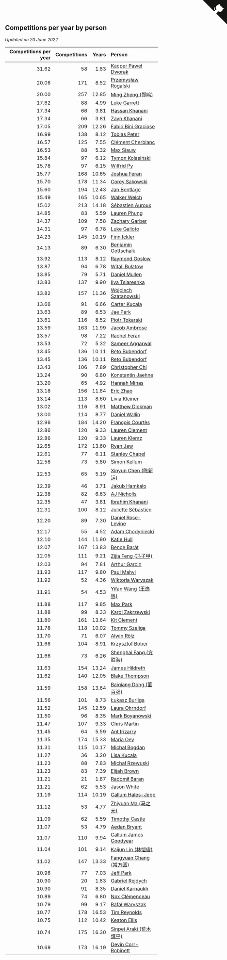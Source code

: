## Competitions per year by person

*Updated on 20 June 2022*

| Competitions per year | Competitions | Years | Person |
| ---: | ---: | ---: | :--- |
| 31.62 | 58 | 1.83 | [Kacper Paweł Dworak](https://www.worldcubeassociation.org/persons/2020DWOR01) |
| 20.06 | 171 | 8.52 | [Przemysław Rogalski](https://www.worldcubeassociation.org/persons/2013ROGA02) |
| 20.00 | 257 | 12.85 | [Ming Zheng (郑鸣)](https://www.worldcubeassociation.org/persons/2009ZHEN11) |
| 17.62 | 88 | 4.99 | [Luke Garrett](https://www.worldcubeassociation.org/persons/2017GARR05) |
| 17.34 | 66 | 3.81 | [Hassan Khanani](https://www.worldcubeassociation.org/persons/2018KHAN26) |
| 17.34 | 66 | 3.81 | [Zayn Khanani](https://www.worldcubeassociation.org/persons/2018KHAN28) |
| 17.05 | 209 | 12.26 | [Fabio Bini Graciose](https://www.worldcubeassociation.org/persons/2010GRAC02) |
| 16.99 | 138 | 8.12 | [Tobias Peter](https://www.worldcubeassociation.org/persons/2014PETE03) |
| 16.57 | 125 | 7.55 | [Clément Cherblanc](https://www.worldcubeassociation.org/persons/2014CHER05) |
| 16.53 | 88 | 5.32 | [Max Siauw](https://www.worldcubeassociation.org/persons/2017SIAU02) |
| 15.84 | 97 | 6.12 | [Tymon Kolasiński](https://www.worldcubeassociation.org/persons/2016KOLA02) |
| 15.78 | 97 | 6.15 | [Wilfrid Py](https://www.worldcubeassociation.org/persons/2016PYWI01) |
| 15.77 | 168 | 10.65 | [Joshua Feran](https://www.worldcubeassociation.org/persons/2011FERA01) |
| 15.70 | 178 | 11.34 | [Corey Sakowski](https://www.worldcubeassociation.org/persons/2011SAKO01) |
| 15.60 | 194 | 12.43 | [Jan Bentlage](https://www.worldcubeassociation.org/persons/2010BENT01) |
| 15.49 | 165 | 10.65 | [Walker Welch](https://www.worldcubeassociation.org/persons/2011WELC01) |
| 15.02 | 213 | 14.18 | [Sébastien Auroux](https://www.worldcubeassociation.org/persons/2008AURO01) |
| 14.85 | 83 | 5.59 | [Lauren Phung](https://www.worldcubeassociation.org/persons/2016PHUN02) |
| 14.37 | 109 | 7.58 | [Zachary Garber](https://www.worldcubeassociation.org/persons/2014GARB01) |
| 14.31 | 97 | 6.78 | [Luke Galioto](https://www.worldcubeassociation.org/persons/2015GALI02) |
| 14.23 | 145 | 10.19 | [Finn Ickler](https://www.worldcubeassociation.org/persons/2012ICKL01) |
| 14.13 | 89 | 6.30 | [Benjamin Gottschalk](https://www.worldcubeassociation.org/persons/2016GOTT01) |
| 13.92 | 113 | 8.12 | [Raymond Goslow](https://www.worldcubeassociation.org/persons/2014GOSL01) |
| 13.87 | 94 | 6.78 | [Witali Bułatow](https://www.worldcubeassociation.org/persons/2015BUAT01) |
| 13.85 | 79 | 5.71 | [Daniel Mullen](https://www.worldcubeassociation.org/persons/2016MULL04) |
| 13.83 | 137 | 9.90 | [Ilya Tsiareshka](https://www.worldcubeassociation.org/persons/2012TERE01) |
| 13.82 | 157 | 11.36 | [Wojciech Szatanowski](https://www.worldcubeassociation.org/persons/2011SZAT01) |
| 13.66 | 91 | 6.66 | [Carter Kucala](https://www.worldcubeassociation.org/persons/2015KUCA01) |
| 13.63 | 89 | 6.53 | [Jae Park](https://www.worldcubeassociation.org/persons/2015PARK24) |
| 13.61 | 116 | 8.52 | [Piotr Tokarski](https://www.worldcubeassociation.org/persons/2013TOKA01) |
| 13.59 | 163 | 11.99 | [Jacob Ambrose](https://www.worldcubeassociation.org/persons/2010AMBR01) |
| 13.57 | 98 | 7.22 | [Rachel Feran](https://www.worldcubeassociation.org/persons/2015FERA01) |
| 13.53 | 72 | 5.32 | [Sameer Aggarwal](https://www.worldcubeassociation.org/persons/2017AGGA01) |
| 13.45 | 136 | 10.11 | [Reto Bubendorf](https://www.worldcubeassociation.org/persons/2012BUBE01) |
| 13.45 | 136 | 10.11 | [Reto Bubendorf](https://www.worldcubeassociation.org/persons/2012BUBE01) |
| 13.43 | 106 | 7.89 | [Christopher Chi](https://www.worldcubeassociation.org/persons/2014CHIC01) |
| 13.24 | 90 | 6.80 | [Konstantin Jaehne](https://www.worldcubeassociation.org/persons/2015JAEH01) |
| 13.20 | 65 | 4.92 | [Hannah Minas](https://www.worldcubeassociation.org/persons/2017MINA04) |
| 13.18 | 156 | 11.84 | [Eric Zhao](https://www.worldcubeassociation.org/persons/2010ZHAO19) |
| 13.14 | 113 | 8.60 | [Livia Kleiner](https://www.worldcubeassociation.org/persons/2013KLEI03) |
| 13.02 | 116 | 8.91 | [Matthew Dickman](https://www.worldcubeassociation.org/persons/2013DICK01) |
| 13.00 | 114 | 8.77 | [Daniel Wallin](https://www.worldcubeassociation.org/persons/2013WALL03) |
| 12.96 | 184 | 14.20 | [François Courtès](https://www.worldcubeassociation.org/persons/2008COUR01) |
| 12.86 | 120 | 9.33 | [Lauren Clement](https://www.worldcubeassociation.org/persons/2013KLEM01) |
| 12.86 | 120 | 9.33 | [Lauren Klemz](https://www.worldcubeassociation.org/persons/2013KLEM01) |
| 12.65 | 172 | 13.60 | [Ryan Jew](https://www.worldcubeassociation.org/persons/2008JEWR01) |
| 12.61 | 77 | 6.11 | [Stanley Chapel](https://www.worldcubeassociation.org/persons/2016CHAP04) |
| 12.58 | 73 | 5.80 | [Simon Kellum](https://www.worldcubeassociation.org/persons/2016KELL12) |
| 12.53 | 65 | 5.19 | [Xinyun Chen (陈新运)](https://www.worldcubeassociation.org/persons/2017CHEN36) |
| 12.39 | 46 | 3.71 | [Jakub Hamkało](https://www.worldcubeassociation.org/persons/2018HAMK01) |
| 12.38 | 82 | 6.63 | [AJ Nicholls](https://www.worldcubeassociation.org/persons/2015NICH04) |
| 12.35 | 47 | 3.81 | [Ibrahim Khanani](https://www.worldcubeassociation.org/persons/2018KHAN27) |
| 12.31 | 100 | 8.12 | [Juliette Sébastien](https://www.worldcubeassociation.org/persons/2014SEBA01) |
| 12.20 | 89 | 7.30 | [Daniel Rose-Levine](https://www.worldcubeassociation.org/persons/2015ROSE01) |
| 12.17 | 55 | 4.52 | [Adam Chodyniecki](https://www.worldcubeassociation.org/persons/2017CHOD02) |
| 12.10 | 144 | 11.90 | [Katie Hull](https://www.worldcubeassociation.org/persons/2010HULL01) |
| 12.07 | 167 | 13.83 | [Bence Barát](https://www.worldcubeassociation.org/persons/2008BARA01) |
| 12.05 | 111 | 9.21 | [Zijia Feng (冯子甲)](https://www.worldcubeassociation.org/persons/2013FENG02) |
| 12.03 | 94 | 7.81 | [Arthur Garcin](https://www.worldcubeassociation.org/persons/2014GARC27) |
| 11.93 | 117 | 9.80 | [Paul Mahvi](https://www.worldcubeassociation.org/persons/2012MAHV01) |
| 11.92 | 52 | 4.36 | [Wiktoria Waryszak](https://www.worldcubeassociation.org/persons/2018WARY01) |
| 11.91 | 54 | 4.53 | [Yifan Wang (王逸帆)](https://www.worldcubeassociation.org/persons/2017WANY29) |
| 11.88 | 117 | 9.85 | [Max Park](https://www.worldcubeassociation.org/persons/2012PARK03) |
| 11.88 | 99 | 8.33 | [Karol Zakrzewski](https://www.worldcubeassociation.org/persons/2014ZAKR01) |
| 11.80 | 161 | 13.64 | [Kit Clement](https://www.worldcubeassociation.org/persons/2008CLEM01) |
| 11.78 | 118 | 10.02 | [Tommy Szeliga](https://www.worldcubeassociation.org/persons/2012SZEL01) |
| 11.70 | 71 | 6.07 | [Alwin Rölz](https://www.worldcubeassociation.org/persons/2016ROLZ01) |
| 11.68 | 104 | 8.91 | [Krzysztof Bober](https://www.worldcubeassociation.org/persons/2013BOBE01) |
| 11.66 | 73 | 6.26 | [Shenghai Fang (方胜海)](https://www.worldcubeassociation.org/persons/2016FANG01) |
| 11.63 | 154 | 13.24 | [James Hildreth](https://www.worldcubeassociation.org/persons/2009HILD01) |
| 11.62 | 140 | 12.05 | [Blake Thompson](https://www.worldcubeassociation.org/persons/2010THOM03) |
| 11.59 | 158 | 13.64 | [Baiqiang Dong (董百强)](https://www.worldcubeassociation.org/persons/2008DONG06) |
| 11.56 | 101 | 8.73 | [Łukasz Burliga](https://www.worldcubeassociation.org/persons/2013BURL01) |
| 11.52 | 145 | 12.59 | [Laura Ohrndorf](https://www.worldcubeassociation.org/persons/2009OHRN01) |
| 11.50 | 96 | 8.35 | [Mark Boyanowski](https://www.worldcubeassociation.org/persons/2014BOYA01) |
| 11.47 | 107 | 9.33 | [Chris Martin](https://www.worldcubeassociation.org/persons/2013MART03) |
| 11.45 | 64 | 5.59 | [Ant Irizarry](https://www.worldcubeassociation.org/persons/2016IRIZ02) |
| 11.35 | 174 | 15.33 | [Maria Oey](https://www.worldcubeassociation.org/persons/2007OEYM01) |
| 11.31 | 115 | 10.17 | [Michał Bogdan](https://www.worldcubeassociation.org/persons/2012BOGD01) |
| 11.27 | 36 | 3.20 | [Lisa Kucala](https://www.worldcubeassociation.org/persons/2019KUCA01) |
| 11.23 | 88 | 7.83 | [Michał Rzewuski](https://www.worldcubeassociation.org/persons/2014RZEW01) |
| 11.23 | 83 | 7.39 | [Elijah Brown](https://www.worldcubeassociation.org/persons/2015BROW03) |
| 11.21 | 21 | 1.87 | [Radomił Baran](https://www.worldcubeassociation.org/persons/2020BARA02) |
| 11.21 | 62 | 5.53 | [Jason White](https://www.worldcubeassociation.org/persons/2016WHIT16) |
| 11.19 | 114 | 10.19 | [Callum Hales-Jepp](https://www.worldcubeassociation.org/persons/2012HALE01) |
| 11.12 | 53 | 4.77 | [Zhiyuan Ma (马之元)](https://www.worldcubeassociation.org/persons/2017MAZH04) |
| 11.09 | 62 | 5.59 | [Timothy Castle](https://www.worldcubeassociation.org/persons/2016CAST48) |
| 11.07 | 53 | 4.79 | [Aedan Bryant](https://www.worldcubeassociation.org/persons/2017BRYA06) |
| 11.07 | 110 | 9.94 | [Callum James Goodyear](https://www.worldcubeassociation.org/persons/2012GOOD02) |
| 11.04 | 101 | 9.14 | [Kaijun Lin (林恺俊)](https://www.worldcubeassociation.org/persons/2013LINK01) |
| 11.02 | 147 | 13.33 | [Fangyuan Chang (常方圆)](https://www.worldcubeassociation.org/persons/2009CHAN04) |
| 10.96 | 77 | 7.03 | [Jeff Park](https://www.worldcubeassociation.org/persons/2015PARK08) |
| 10.90 | 20 | 1.83 | [Gabriel Rejdych](https://www.worldcubeassociation.org/persons/2020REJD01) |
| 10.90 | 91 | 8.35 | [Daniel Karnaukh](https://www.worldcubeassociation.org/persons/2014KARN02) |
| 10.89 | 74 | 6.80 | [Nox Clémenceau](https://www.worldcubeassociation.org/persons/2015CLEM03) |
| 10.79 | 99 | 9.17 | [Rafał Waryszak](https://www.worldcubeassociation.org/persons/2013WARY01) |
| 10.77 | 178 | 16.53 | [Tim Reynolds](https://www.worldcubeassociation.org/persons/2005REYN01) |
| 10.75 | 112 | 10.42 | [Keaton Ellis](https://www.worldcubeassociation.org/persons/2012ELLI01) |
| 10.74 | 175 | 16.30 | [Sinpei Araki (荒木慎平)](https://www.worldcubeassociation.org/persons/2006ARAK01) |
| 10.69 | 173 | 16.19 | [Devin Corr-Robinett](https://www.worldcubeassociation.org/persons/2006CORR01) |


<a href="https://github.com/JustinTimeCuber/wca_statistics" class="github-corner" aria-label="View source on Github"><svg width="80" height="80" viewBox="0 0 250 250" style="fill:#151513; color:#fff; position: absolute; top: 0; border: 0; right: 0;" aria-hidden="true"><path d="M0,0 L115,115 L130,115 L142,142 L250,250 L250,0 Z"></path><path d="M128.3,109.0 C113.8,99.7 119.0,89.6 119.0,89.6 C122.0,82.7 120.5,78.6 120.5,78.6 C119.2,72.0 123.4,76.3 123.4,76.3 C127.3,80.9 125.5,87.3 125.5,87.3 C122.9,97.6 130.6,101.9 134.4,103.2" fill="currentColor" style="transform-origin: 130px 106px;" class="octo-arm"></path><path d="M115.0,115.0 C114.9,115.1 118.7,116.5 119.8,115.4 L133.7,101.6 C136.9,99.2 139.9,98.4 142.2,98.6 C133.8,88.0 127.5,74.4 143.8,58.0 C148.5,53.4 154.0,51.2 159.7,51.0 C160.3,49.4 163.2,43.6 171.4,40.1 C171.4,40.1 176.1,42.5 178.8,56.2 C183.1,58.6 187.2,61.8 190.9,65.4 C194.5,69.0 197.7,73.2 200.1,77.6 C213.8,80.2 216.3,84.9 216.3,84.9 C212.7,93.1 206.9,96.0 205.4,96.6 C205.1,102.4 203.0,107.8 198.3,112.5 C181.9,128.9 168.3,122.5 157.7,114.1 C157.9,116.9 156.7,120.9 152.7,124.9 L141.0,136.5 C139.8,137.7 141.6,141.9 141.8,141.8 Z" fill="currentColor" class="octo-body"></path></svg></a><style>.github-corner:hover .octo-arm{animation:octocat-wave 560ms ease-in-out}@keyframes octocat-wave{0%,100%{transform:rotate(0)}20%,60%{transform:rotate(-25deg)}40%,80%{transform:rotate(10deg)}}@media (max-width:500px){.github-corner:hover .octo-arm{animation:none}.github-corner .octo-arm{animation:octocat-wave 560ms ease-in-out}}</style>
